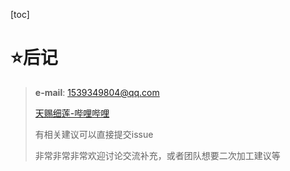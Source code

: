 [toc]

# ⭐后记

> **e-mail**: 1539349804@qq.com
>
> [天赐细莲-哔哩哔哩](https://space.bilibili.com/8172252)
>
> 有相关建议可以直接提交issue
>
> 非常非常非常欢迎讨论交流补充，或者团队想要二次加工建议等
